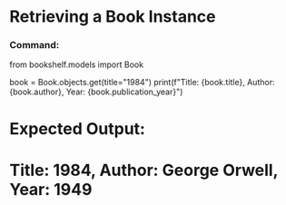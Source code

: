 # Retrieving a Book Instance

### Command:
from bookshelf.models import Book

book = Book.objects.get(title="1984")
print(f"Title: {book.title}, Author: {book.author}, Year: {book.publication_year}")

# Expected Output:
# Title: 1984, Author: George Orwell, Year: 1949
